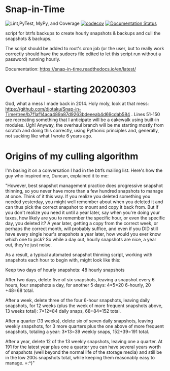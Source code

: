 Snap-in-Time
============

![Lint,PyTest, MyPy, and Coverage](https://github.com/djotaku/Snap-in-Time/workflows/Lint,PyTest,%20MyPy,%20and%20Coverage/badge.svg) [![codecov](https://codecov.io/gh/djotaku/Snap-in-Time/branch/master/graph/badge.svg)](https://codecov.io/gh/djotaku/Snap-in-Time) [![Documentation Status](https://readthedocs.org/projects/snap-in-time/badge/?version=latest)](https://snap-in-time.readthedocs.io/en/latest/?badge=latest)

script for btrfs backups to create hourly snapshots & backups and cull the snapshots & backups.

The script should be added to root's cron job (or the user, but to really work correctly should have the sudoers file edited to let this script run without a password) running hourly.

Documentation: https://snap-in-time.readthedocs.io/en/latest/

# Overhaul - starting 20200303

God, what a mess I made back in 2014. Holy moly, look at that mess: https://github.com/djotaku/Snap-in-Time/tree/b7f1af14aca489a87d9263bdeeeab4d69cdab584 . Lines 51-150 are recreating something that I anticipate will be a cakewalk using built-in modules. Ugh! Anyway, the overhaul branch will be me starting mostly from scratch and doing this correctly, using Pythonic principles and, generally, not sucking like what I wrote 6 years ago.

# Origins of my culling algorithm

I'm basing it on a conversation I had in the btrfs mailing list. Here's how the guy who inspired me, Duncan, explained it to me:

"However, best snapshot management practice does progressive snapshot 
thinning, so you never have more than a few hundred snapshots to manage 
at once.  Think of it this way.  If you realize you deleted something you 
needed yesterday, you might well remember about when you deleted it and 
can thus pick the correct snapshot to mount and copy it back from.  But 
if you don't realize you need it until a year later, say when you're 
doing your taxes, how likely are you to remember the specific hour, or 
even the specific day, you deleted it?  A year later, getting a copy from 
the correct week, or perhaps the correct month, will probably suffice, 
and even if you DID still have every single hour's snapshots a year 
later, how would you ever know which one to pick?  So while a day out, 
hourly snapshots are nice, a year out, they're just noise.

As a result, a typical automated snapshot thinning script, working with 
snapshots each hour to begin with, might look like this:

Keep two days of hourly snapshots: 48 hourly snapshots

After two days, delete five of six snapshots, leaving a snapshot every 6 
hours, four snapshots a day, for another 5 days: 4*5=20 6-hourly, 20
+48=68 total.

After a week, delete three of the four 6-hour snapshots, leaving daily 
snapshots, for 12 weeks (plus the week of more frequent snapshots above, 
13 weeks total): 7*12=84 daily snaps, 68+84=152 total.

After a quarter (13 weeks), delete six of seven daily snapshots, leaving 
weekly snapshots, for 3 more quarters plus the one above of more frequent 
snapshots, totaling a year: 3*13=39 weekly snaps, 152+39=191 total.

After a year, delete 12 of the 13 weekly snapshots, leaving one a 
quarter.  At 191 for the latest year plus one a quarter you can have 
several years worth of snapshots (well beyond the normal life of the 
storage media) and still be in the low 200s snapshots total, while 
keeping them reasonably easy to manage. =:^)"
